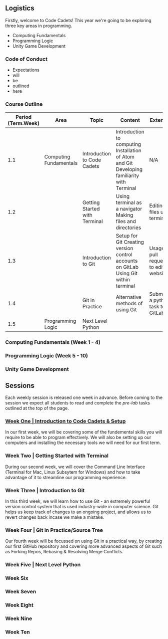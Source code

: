 [//]: # (This is the plan for Year Seven)

## Logistics

Firstly, welcome to Code Cadets! This year we're going to be exploring three key areas in programming.

- Computing Fundamentals
- Programming Logic
- Unity Game Development

### Code of Conduct

- Expectations
- will
- be
- outlined
- here

### Course Outline

| Period (Term.Week) | Area                   | Topic                         | Content                                                                                     | Extension                                   |
|--------------------|------------------------|-------------------------------|---------------------------------------------------------------------------------------------|---------------------------------------------|
| 1.1                | Computing Fundamentals | Introduction to Code Cadets   | Introduction to computing Installation of Atom and Git Developing familiarity with Terminal | N/A                                         |
| 1.2                |                        | Getting Started with Terminal | Using terminal as a navigator Making files and directories                                  | Editing files using terminal                |
| 1.3                |                        | Introduction to Git           | Setup for Git Creating version control accounts on GitLab Using Git within terminal         | Usage of pull requests to edit this website |
| 1.4                |                        | Git in Practice               | Alternative methods of using Git                                                            | Submitting a python task to GitLab          |
| 1.5                | Programming Logic      | Next Level Python             |                                                                                             |                                             |

### Computing Fundamentals (Week 1 - 4)

### Programming Logic (Week 5 - 10)

### Unity Game Development

## Sessions

Each weekly session is released one week in advance. Before coming to the session we expect all students to read and complete the *pre-lab* tasks outlined at the top of the page.

### [Week One | Introduction to Code Cadets & Setup](one.md)

In our first week, we will be covering some of the fundemental skills you will require to be able to program effectively. We will also be setting up our computers and installing the necessary tools we will need for our first term.

###  Week Two | Getting Started with Terminal

During our second week, we will cover the Command Line Interface (Terminal for Mac, Linux Subsytem for Windows) and how to take advantage of it to streamline our programming experience.

###  Week Three | Introduction to Git

In this third week, we will learn how to use Git - an extremely powerful version control system that is used industry-wide in computer science. Git helps us keep track of changes to an ongoing project, and allows us to revert changes back incase we make a mistake.

###  Week Four | Git in Practice/Source Tree

Our fourth week will be focussed on using Git in a practical way, by creating our first GitHub repository and covering more advanced aspects of Git such as Forking Repos, Rebasing & Resolving Merge Conflicts.

###  Week Five | Next Level Python

###  Week Six

###  Week Seven

###  Week Eight

### Week Nine

### Week Ten
